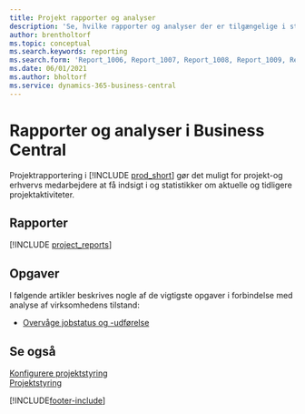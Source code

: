 ```yaml
---
title: Projekt rapporter og analyser
description: 'Se, hvilke rapporter og analyser der er tilgængelige i standardversionen af Business Central, så du kan holde styr på virksomheden.'
author: brentholtorf
ms.topic: conceptual
ms.search.keywords: reporting
ms.search.form: 'Report_1006, Report_1007, Report_1008, Report_1009, Report_1010, Report_1011, Report_1012, Report_1013, Report_1014'
ms.date: 06/01/2021
ms.author: bholtorf
ms.service: dynamics-365-business-central
---
```

# Rapporter og analyser i Business Central

Projektrapportering i [!INCLUDE [prod_short](includes/prod_short.md)] gør det muligt for projekt-og erhvervs medarbejdere at få indsigt i og statistikker om aktuelle og tidligere projektaktiviteter.  

## Rapporter
[!INCLUDE [project_reports](includes/project-reports-include.md)]

## Opgaver

I følgende artikler beskrives nogle af de vigtigste opgaver i forbindelse med analyse af virksomhedens tilstand:

* [Overvåge jobstatus og -udførelse](projects-how-monitor-progress-performance.md)  


## Se også

[Konfigurere projektstyring](projects-setup-projects.md)  
[Projektstyring](projects-manage-projects.md)  

[!INCLUDE[footer-include](includes/footer-banner.md)]
